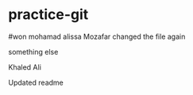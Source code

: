# practice-git

#won 
 mohamad alissa 
Mozafar
changed the 
file again

something else

Khaled Ali

Updated readme
